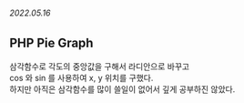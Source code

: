 ###### 2022.05.16


## PHP Pie Graph 
삼각함수로 각도의 중앙값을 구해서 라디안으로 바꾸고     
cos 와 sin 를 사용하여 x, y 위치를 구했다.      
하지만 아직은 삼각함수를 많이 쓸일이 없어서 깊게 공부하진 않았다.    